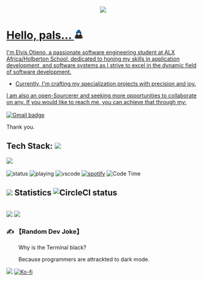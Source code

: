 <br>

<p align="center">
 <a href="https://github.com/the-1Riddle">
 <img src="https://readme-typing-svg.demolab.com?lines=Hey+You+Are+Welcome+To+My+Profile;and+hope+you+find+it+awesome;I+Am+Passionate+About+Coding;a+Fullstack+Software+Engineer;I+am+from+Nairobi+Kenya"/>

</p>


<h1>Hello, pals... <img src = "https://github.com/0xAbdulKhalid/0xAbdulKhalid/raw/main/assets/mdImages/about_me.gif" width = 25px></picture></h1>

I'm Elvis Otieno, a passionate software engineering student at ALX Africa/Holberton School, dedicated to honing my skills in application development, and software systems as I strive to excel in the dynamic field of software development.
- Currently, I'm crafting my specialization projects with precision and joy. 

I am also an open-Sourcerer and seeking more opportunities to collaborate on any. If you would like to reach me, you can achieve that through my: <br>
<br>[![Gmail badge](https://img.shields.io/badge/gmail-red?logo=gmail&style=for-the-badge&logoColor=white)](mailto:elvisotienomboya@gmail.com)

Thank you.

## <b> Tech Stack:  </b><img src="https://media2.giphy.com/media/QssGEmpkyEOhBCb7e1/giphy.gif?cid=ecf05e47a0n3gi1bfqntqmob8g9aid1oyj2wr3ds3mg700bl&rid=giphy.gif" width ="30">
<p align="left">
  <a href="https://skillicons.dev">
    <img src="https://skillicons.dev/icons?i=c,cs,python,js,git,bash,php,github,dotnet,flask,fastapi,vue,regex,nginx,mysql,mongodb,redis,md,linux,redhat,vim,visualstudio,sublime,docker,html,css&perline=13" />
  </a>
</p>


![status](https://nocache.advaith.workers.dev?url=https://img.shields.io/endpoint?url=https://dev.discordprofiles.me/api/badge/status/276544649148235776?simple=true)
![playing](https://nocache.advaith.workers.dev?url=https://img.shields.io/endpoint?url=https://dev.discordprofiles.me/api/badge/playing/276544649148235776)
![vscode](https://nocache.advaith.workers.dev?url=https://img.shields.io/endpoint?url=https://dev.discordprofiles.me/api/badge/vscode/276544649148235776)
[![spotify](https://nocache.advaith.workers.dev?url=https://img.shields.io/endpoint?url=https://dev.discordprofiles.me/api/badge/spotify/276544649148235776)](https://dev.discordprofiles.me/openspotify/276544649148235776)
![Code Time](http://img.shields.io/badge/Code%20Time-3%2C735%20hrs%2046%20mins-blue)

## <img src="https://media.giphy.com/media/iY8CRBdQXODJSCERIr/giphy.gif" width="40"> Statistics ![CircleCI status](https://circleci.com/gh/CircleCI-Public/shellcheck-orb.svg "CircleCI status")

<br>
<a href="https://github.com/the-1Riddle" target="_blank"><img height="170em" src="https://github-readme-stats.vercel.app/api?username=the1Riddle&show_icons=true&bg_color=00000000&hide_border=true&hide_title=true&alt="GitHub statistics"></a>
<a href="https://github.com/the-1Riddle" target="_blank" target="_blank"><img height="170em" src="https://github-readme-stats.vercel.app/api/top-langs/?username=the1Riddle&langs_count=8&layout=compact&bg_color=00000000&hide_border=true&hide_title=true&hide=shaderlab"></a>


</br>

### ✍️ 【﻿Random Dev Joke】

  &nbsp; &nbsp; &nbsp; &nbsp; Why is the Terminal black?
  
  &nbsp; &nbsp; &nbsp; &nbsp; Because programmers are attrackted to dark mode.

![](https://komarev.com/ghpvc/?username=the1Riddle&style=plastic&color=green&label=PROFILE+VIEWS) [![Ko-fi](https://img.shields.io/badge/Tea-coffee-red?logo=ko-fi)](https://ko-fi.com/the1riddle)


<br>


<img src="https://media.tenor.com/zhIZszouG8QAAAAi/line-divider.gif" width="100%" height="2px"  />
<!---
the1Riddle/the1Riddle is a ✨ special ✨ repository because its `README.md` (this file) appears on your GitHub profile.
You can click the Preview link to take a look at your changes.
--->
